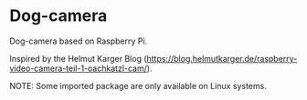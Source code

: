 # Dog-camera
Dog-camera based on Raspberry Pi.

Inspired by the Helmut Karger Blog (https://blog.helmutkarger.de/raspberry-video-camera-teil-1-oachkatzl-cam/).

NOTE: Some imported package are only available on Linux systems.

